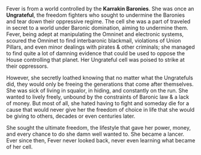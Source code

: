 Fever is from a world controlled by the **Karrakin Baronies**. She was once an **Ungrateful**, the freedom fighters who sought to undermine the Baronies and tear down their oppressive regime. The cell she was a part of traveled in secret to a world under Baronic domination, aiming to undermine them. Fever, being adept at manipulating the Omninet and electronic systems, scoured the Omninet to find interbaronic blackmail, violations of Union Pillars, and even minor dealings with pirates & other criminals; she managed to find quite a lot of damning evidence that could be used to oppose the House controlling that planet. Her Ungrateful cell was poised to strike at their oppressors.

However, she secretly loathed knowing that no matter what the Ungratefuls did, they would only be freeing the generations that come after themselves. She was sick of living in squalor, in hiding, and constantly on the run. She wanted to lively freely, unbound by the constraints of Baronic law & a lack of money. But most of all, she hated having to fight and someday die for a cause that would never give her the freedom of choice in life that she would be giving to others, decades or even centuries later.

She sought the ultimate freedom, the lifestyle that gave her power, money, and every chance to do she damn well wanted to. She became a lancer. Ever since then, Fever never looked back, never even learning what became of her cell.
